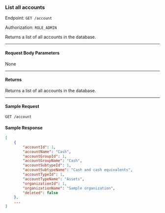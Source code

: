 ### List all accounts
Endpoint: `GET /account`

Authorization: `ROLE_ADMIN`

Returns a list of all accounts in the database.
___

#### Request Body Parameters
None
___
#### Returns
Returns a list of all accounts in the database.
___


#### Sample Request
`GET /account`
<br/>

#### Sample Response
```json
[
	{
		"accountId": 1,
		"accountName": "Cash",
		"accountGroupId": 1,
		"accountGroupName": "Cash",
		"accountSubtypeId": 1,
		"accountSubtypeName": "Cash and cash equivalents",
		"accountTypeId": 1,
		"accountTypeName": "Assets",
		"organizationId": 1,
		"organizationName": "Sample organization",
		"deleted": false
	},
    ...
]
```